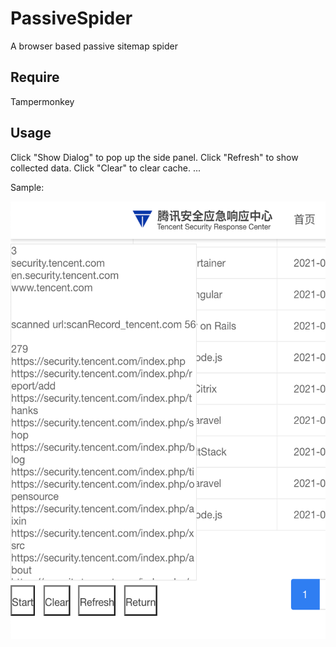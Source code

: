# PassiveSpider
A browser based passive sitemap spider

## Require
Tampermonkey

## Usage
Click "Show Dialog" to pop up the side panel.
Click "Refresh" to show collected data.
Click "Clear" to clear cache.
...

Sample:


<img src="https://github.com/KazZey0/PassiveSpider/blob/main/snipshot.png" width="600" height="700" /><br/>
